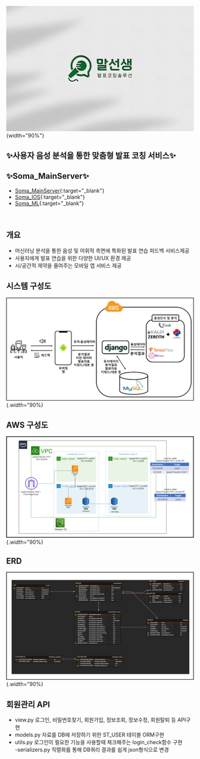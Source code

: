 ![image](/resource/speechteacher_logo.jpg){width="90%"}

## ✨사용자 음성 분석을 통한 맞춤형 발표 코칭 서비스✨  


## ✨Soma_MainServer✨  
- [Soma_MainServer](https://git.swmgit.org/swm-12/12_swm48/soma_mainserver){:target="_blank"}
- [Soma_IOS](https://git.swmgit.org/swm-12/12_swm48/soma_ios){:target="_blank"}
- [Soma_ML](https://git.swmgit.org/swm-12/12_swm48/soma_ml){:target="_blank"}
<br>

## 개요  
- 머신러닝 분석을 통한 음성 및 어휘적 측면에 특화된 발표 연습 피드백 서비스제공
- 사용자에게 발표 연습을 위한 다양한 UI/UX 환경 제공 
- 시/공간적 제약을 줄여주는 모바일 앱 서비스 제공

## 시스템 구성도  
![image](/resource/system_structure.PNG){.width="90%}

## AWS 구성도  
![image](/resource/AWS_structure.png){.width="90%}

## ERD
![image](/resource/ERD_structure.png){.width="90%}


## 회원관리 API

- view.py 
로그인, 비밀번호찾기, 회원가입, 정보조회, 정보수정, 회원탈퇴 등 API구현<br>
- models.py
자료를 DB에 저장하기 위한 ST_USER 테이블 ORM구현<br>
- utils.py
로그인이 필요한 기능을 사용할때 체크해주는 login_check함수 구현<br>
-serializers.py
직렬화를 통해 DB쿼리 결과를 쉽게 json형식으로 변경<br>